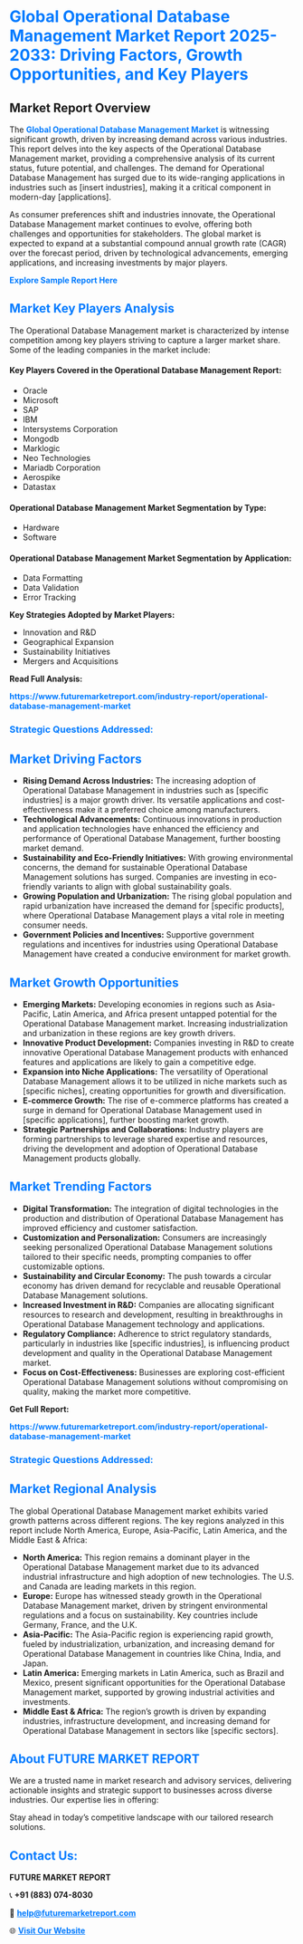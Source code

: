 <h1 style="color: #007BFF;">Global Operational Database Management Market Report 2025-2033: Driving Factors, Growth Opportunities, and Key Players</h1>

<section id="overview">
<h2>Market Report Overview</h2>
<p>The <a href="https://www.futuremarketreport.com/industry-report/operational-database-management-market" style="color: #007BFF; text-decoration: none;"><strong>Global Operational Database Management Market</strong></a> is witnessing significant growth, driven by increasing demand across various industries. This report delves into the key aspects of the Operational Database Management market, providing a comprehensive analysis of its current status, future potential, and challenges. The demand for Operational Database Management has surged due to its wide-ranging applications in industries such as [insert industries], making it a critical component in modern-day [applications].</p>
<p>As consumer preferences shift and industries innovate, the Operational Database Management market continues to evolve, offering both challenges and opportunities for stakeholders. The global market is expected to expand at a substantial compound annual growth rate (CAGR) over the forecast period, driven by technological advancements, emerging applications, and increasing investments by major players.</p>
</section>

<section id="overview">
<p><a href="https://www.futuremarketreport.com/request-sample/reportId=63751" style="color: #007BFF; text-decoration: none;"><strong>Explore Sample Report Here</strong></a></p>
</section>

<section id="key-players">
<h2 style="color: #007BFF;">Market Key Players Analysis</h2>
<p>The Operational Database Management market is characterized by intense competition among key players striving to capture a larger market share. Some of the leading companies in the market include:</p>
<h4>Key Players Covered in the Operational Database Management Report:</h4>
<ul><li>Oracle</li><li>Microsoft</li><li>SAP</li><li>IBM</li><li>Intersystems Corporation</li><li>Mongodb</li><li>Marklogic</li><li>Neo Technologies</li><li>Mariadb Corporation</li><li>Aerospike</li><li>Datastax</li></ul>
<h4>Operational Database Management Market Segmentation by Type:</h4>
<ul><li>Hardware</li><li>Software</li></ul>

<h4>Operational Database Management Market Segmentation by Application:</h4>
<ul><li>Data Formatting</li><li>Data Validation</li><li>Error Tracking</li></ul>
<p><strong>Key Strategies Adopted by Market Players:</strong></p>
<ul>
<li>Innovation and R&D</li>
<li>Geographical Expansion</li>
<li>Sustainability Initiatives</li>
<li>Mergers and Acquisitions</li>
</ul>
</section>

<section>
<p><strong>Read Full Analysis: </strong></p><a href="https://www.futuremarketreport.com/industry-report/operational-database-management-market" style="color: #007BFF; text-decoration: none;"><strong>https://www.futuremarketreport.com/industry-report/operational-database-management-market</strong></a>
<h3 style="color: #007BFF;">Strategic Questions Addressed:</h3>
</section>

<section id="driving-factors">
<h2 style="color: #007BFF;">Market Driving Factors</h2>
<ul>
<li><strong>Rising Demand Across Industries:</strong> The increasing adoption of Operational Database Management in industries such as [specific industries] is a major growth driver. Its versatile applications and cost-effectiveness make it a preferred choice among manufacturers.</li>
<li><strong>Technological Advancements:</strong> Continuous innovations in production and application technologies have enhanced the efficiency and performance of Operational Database Management, further boosting market demand.</li>
<li><strong>Sustainability and Eco-Friendly Initiatives:</strong> With growing environmental concerns, the demand for sustainable Operational Database Management solutions has surged. Companies are investing in eco-friendly variants to align with global sustainability goals.</li>
<li><strong>Growing Population and Urbanization:</strong> The rising global population and rapid urbanization have increased the demand for [specific products], where Operational Database Management plays a vital role in meeting consumer needs.</li>
<li><strong>Government Policies and Incentives:</strong> Supportive government regulations and incentives for industries using Operational Database Management have created a conducive environment for market growth.</li>
</ul>
</section>

<section id="growth-opportunities">
<h2 style="color: #007BFF;">Market Growth Opportunities</h2>
<ul>
<li><strong>Emerging Markets:</strong> Developing economies in regions such as Asia-Pacific, Latin America, and Africa present untapped potential for the Operational Database Management market. Increasing industrialization and urbanization in these regions are key growth drivers.</li>
<li><strong>Innovative Product Development:</strong> Companies investing in R&D to create innovative Operational Database Management products with enhanced features and applications are likely to gain a competitive edge.</li>
<li><strong>Expansion into Niche Applications:</strong> The versatility of Operational Database Management allows it to be utilized in niche markets such as [specific niches], creating opportunities for growth and diversification.</li>
<li><strong>E-commerce Growth:</strong> The rise of e-commerce platforms has created a surge in demand for Operational Database Management used in [specific applications], further boosting market growth.</li>
<li><strong>Strategic Partnerships and Collaborations:</strong> Industry players are forming partnerships to leverage shared expertise and resources, driving the development and adoption of Operational Database Management products globally.</li>
</ul>
</section>

<section id="trending-factors">
<h2 style="color: #007BFF;">Market Trending Factors</h2>
<ul>
<li><strong>Digital Transformation:</strong> The integration of digital technologies in the production and distribution of Operational Database Management has improved efficiency and customer satisfaction.</li>
<li><strong>Customization and Personalization:</strong> Consumers are increasingly seeking personalized Operational Database Management solutions tailored to their specific needs, prompting companies to offer customizable options.</li>
<li><strong>Sustainability and Circular Economy:</strong> The push towards a circular economy has driven demand for recyclable and reusable Operational Database Management solutions.</li>
<li><strong>Increased Investment in R&D:</strong> Companies are allocating significant resources to research and development, resulting in breakthroughs in Operational Database Management technology and applications.</li>
<li><strong>Regulatory Compliance:</strong> Adherence to strict regulatory standards, particularly in industries like [specific industries], is influencing product development and quality in the Operational Database Management market.</li>
<li><strong>Focus on Cost-Effectiveness:</strong> Businesses are exploring cost-efficient Operational Database Management solutions without compromising on quality, making the market more competitive.</li>
</ul>
</section>

<section>
<p><strong>Get Full Report: </strong></p><a href="https://www.futuremarketreport.com/industry-report/operational-database-management-market" style="color: #007BFF; text-decoration: none;"><strong>https://www.futuremarketreport.com/industry-report/operational-database-management-market</strong></a>
<h3 style="color: #007BFF;">Strategic Questions Addressed:</h3>
</section>


<section id="regional-analysis">
<h2 style="color: #007BFF;">Market Regional Analysis</h2>
<p>The global Operational Database Management market exhibits varied growth patterns across different regions. The key regions analyzed in this report include North America, Europe, Asia-Pacific, Latin America, and the Middle East & Africa:</p>
<ul>
<li><strong>North America:</strong> This region remains a dominant player in the Operational Database Management market due to its advanced industrial infrastructure and high adoption of new technologies. The U.S. and Canada are leading markets in this region.</li>
<li><strong>Europe:</strong> Europe has witnessed steady growth in the Operational Database Management market, driven by stringent environmental regulations and a focus on sustainability. Key countries include Germany, France, and the U.K.</li>
<li><strong>Asia-Pacific:</strong> The Asia-Pacific region is experiencing rapid growth, fueled by industrialization, urbanization, and increasing demand for Operational Database Management in countries like China, India, and Japan.</li>
<li><strong>Latin America:</strong> Emerging markets in Latin America, such as Brazil and Mexico, present significant opportunities for the Operational Database Management market, supported by growing industrial activities and investments.</li>
<li><strong>Middle East & Africa:</strong> The region’s growth is driven by expanding industries, infrastructure development, and increasing demand for Operational Database Management in sectors like [specific sectors].</li>
</ul>
</section>

<footer>
<h2 style="color: #007BFF;">About FUTURE MARKET REPORT</h2>
<p>We are a trusted name in market research and advisory services, delivering actionable insights and strategic support to businesses across diverse industries. Our expertise lies in offering:</p>

<p>Stay ahead in today’s competitive landscape with our tailored research solutions.</p>

<h2 style="color: #007BFF;">Contact Us:</h2>
<p><strong>FUTURE MARKET REPORT</strong></p>
<p>📞 <strong>+91 (883) 074-8030</strong></p>
<p>📧 <strong><a href="mailto:help@futuremarketreport.com" style="color: #007BFF;">help@futuremarketreport.com</a></strong></p>
<p>🌐 <strong><a href="https://www.futuremarketreport.com/" style="color: #007BFF;">Visit Our Website</a></strong></p>
</footer>